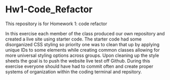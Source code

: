# Hw1-Code_Refactor
This repository is for Homework 1: code refactor

In this exercise each member of the class produced our own repository and created a live site using starter code.
The starter code had some disorganized CSS styling so priority one was to clean that up by applying unique IDs to some elements while creating common classes allowing for more universal styling options across groups.
Upon cleaning up the style sheets the goal is to push the website live test off Github.
During this exercise everyone should have had to commit often and create proper systems of organization within the coding terminal and repsitory.